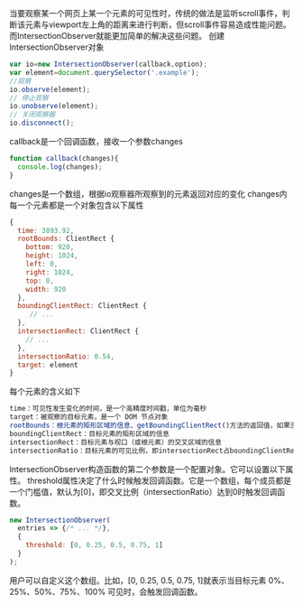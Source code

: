当要观察某一个网页上某一个元素的可见性时，传统的做法是监听scroll事件，判断该元素与viewport左上角的距离来进行判断，但scroll事件容易造成性能问题。
而IntersectionObserver就能更加简单的解决这些问题。
创建IntersectionObserver对象
```js
var io=new IntersectionObserver(callback,option);
var element=document.querySelector('.example');
//观察
io.observe(element);
// 停止观察
io.unobserve(element);
// 关闭观察器
io.disconnect();
```
callback是一个回调函数，接收一个参数changes
```js
function callback(changes){
  console.log(changes);
}
```
changes是一个数组，根据io观察器所观察到的元素返回对应的变化
changes内每一个元素都是一个对象包含以下属性
```js
{
  time: 3893.92,
  rootBounds: ClientRect {
    bottom: 920,
    height: 1024,
    left: 0,
    right: 1024,
    top: 0,
    width: 920
  },
  boundingClientRect: ClientRect {
     // ...
  },
  intersectionRect: ClientRect {
    // ...
  },
  intersectionRatio: 0.54,
  target: element
}
```
每个元素的含义如下
```js
time：可见性发生变化的时间，是一个高精度时间戳，单位为毫秒
target：被观察的目标元素，是一个 DOM 节点对象
rootBounds：根元素的矩形区域的信息，getBoundingClientRect()方法的返回值，如果没有根元素（即直接相对于视口滚动），则返回null
boundingClientRect：目标元素的矩形区域的信息
intersectionRect：目标元素与视口（或根元素）的交叉区域的信息
intersectionRatio：目标元素的可见比例，即intersectionRect占boundingClientRect的比例，完全可见时为1，完全不可见时小于等于0
```
IntersectionObserver构造函数的第二个参数是一个配置对象。它可以设置以下属性。
threshold属性决定了什么时候触发回调函数。它是一个数组，每个成员都是一个门槛值，默认为[0]，即交叉比例（intersectionRatio）达到0时触发回调函数。
```js
new IntersectionObserver(
  entries => {/* ... */}, 
  {
    threshold: [0, 0.25, 0.5, 0.75, 1]
  }
);
```
用户可以自定义这个数组。比如，[0, 0.25, 0.5, 0.75, 1]就表示当目标元素 0%、25%、50%、75%、100% 可见时，会触发回调函数。
